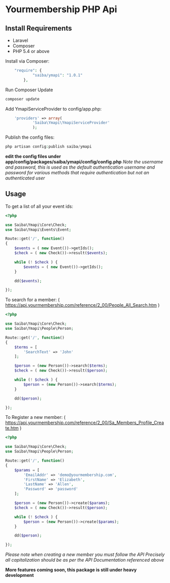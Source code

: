 # Yourmembership PHP Api

## Install Requirements

* Laravel
* Composer
* PHP 5.4 or above


Install via Composer:
```php
    "require": {
            "saiba/ymapi": "1.0.1"
        },
```
Run Composer Update
```php
composer update
```

Add YmapiServiceProvider to config/app.php:
```php
	'providers' => array(
            'Saiba\Ymapi\YmapiServiceProvider'
            );
```

Publish the config files:
```php
php artisan config:publish saiba/ymapi
```

**edit the config files under app/config/packages/saiba/ymapi/config/config.php**
*Note the username and password, this is used as the default authentication username and password for various methods that require authentication but not an authenticated user*

## Usage


To get a list of all your event ids:
```php
<?php

use Saiba\Ymapi\Core\Check;
use Saiba\Ymapi\Events\Event;

Route::get('/', function()
{
	$events = ( new Event())->getIds();
    $check = ( new Check())->result($events);

    while (! $check ) {
        $events = ( new Event())->getIds();
    }

    dd($events);

});
```

To search for a member: ( https://api.yourmembership.com/reference/2_00/People_All_Search.htm )

```php
<?php

use Saiba\Ymapi\Core\Check;
use Saiba\Ymapi\People\Person;

Route::get('/', function()
{
    $terms = [
        'SearchText' => 'John'
    ];

    $person = (new Person())->search($terms);
    $check = ( new Check())->result($person);

    while (! $check ) {
        $person = (new Person())->search($terms);
    }

    dd($person);

});
```

To Register a new member: ( https://api.yourmembership.com/reference/2_00/Sa_Members_Profile_Create.htm )

```php
<?php

use Saiba\Ymapi\Core\Check;
use Saiba\Ymapi\People\Person;

Route::get('/', function()
{
    $params = [
        'EmailAddr' => 'demo@yourmembership.com',
        'FirstName' => 'Elizabeth',
        'LastName' => 'Allen',
        'Password' => 'password'
    ];

    $person = (new Person())->create($params);
    $check = ( new Check())->result($person);

    while (! $check ) {
        $person = (new Person())->create($params);
    }

    dd($person);

});
```
*Please note when creating a new member you must follow the API Precisely all capitalization should be as per the API Documentation referenced above*

**More features coming soon, this package is still under heavy development**